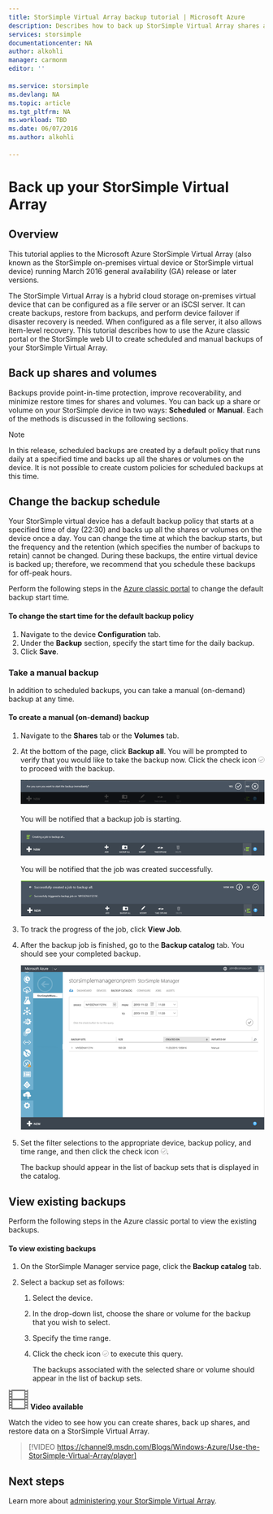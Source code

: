```yaml
---
title: StorSimple Virtual Array backup tutorial | Microsoft Azure
description: Describes how to back up StorSimple Virtual Array shares and volumes.
services: storsimple
documentationcenter: NA
author: alkohli
manager: carmonm
editor: ''

ms.service: storsimple
ms.devlang: NA
ms.topic: article
ms.tgt_pltfrm: NA
ms.workload: TBD
ms.date: 06/07/2016
ms.author: alkohli

---
```

# Back up your StorSimple Virtual Array
## Overview
This tutorial applies to the Microsoft Azure StorSimple Virtual Array (also known as the StorSimple on-premises virtual device or StorSimple virtual device) running March 2016 general availability (GA) release or later versions.

The StorSimple Virtual Array is a hybrid cloud storage on-premises virtual device that can be configured as a file server or an iSCSI server. It can create backups, restore from backups, and perform device failover if disaster recovery is needed. When configured as a file server, it also allows item-level recovery. This tutorial describes how to use the Azure classic portal or the StorSimple web UI to create scheduled and manual backups of your StorSimple Virtual Array.

## Back up shares and volumes
Backups provide point-in-time protection, improve recoverability, and minimize restore times for shares and volumes. You can back up a share or volume on your StorSimple device in two ways: **Scheduled** or **Manual**. Each of the methods is discussed in the following sections.

> [!NOTE]
> In this release, scheduled backups are created by a default policy that runs daily at a specified time and backs up all the shares or volumes on the device. It is not possible to create custom policies for scheduled backups at this time.
> 
> 

## Change the backup schedule
Your StorSimple virtual device has a default backup policy that starts at a specified time of day (22:30) and backs up all the shares or volumes on the device once a day. You can change the time at which the backup starts, but the frequency and the retention (which specifies the number of backups to retain) cannot be changed. During these backups, the entire virtual device is backed up; therefore, we recommend that you schedule these backups for off-peak hours.

Perform the following steps in the [Azure classic portal](https://manage.windowsazure.com/) to change the default backup start time.

#### To change the start time for the default backup policy
1. Navigate to the device **Configuration** tab.
2. Under the **Backup** section, specify the start time for the daily backup.
3. Click **Save**.

### Take a manual backup
In addition to scheduled backups, you can take a manual (on-demand) backup at any time.

#### To create a manual (on-demand) backup
1. Navigate to the **Shares** tab or the **Volumes** tab.
2. At the bottom of the page, click **Backup all**. You will be prompted to verify that you would like to take the backup now. Click the check icon ![check icon](./media/storsimple-ova-backup/image3.png) to proceed with the backup.
   
    ![backup confirmation](./media/storsimple-ova-backup/image4.png)
   
    You will be notified that a backup job is starting.
   
    ![backup starting](./media/storsimple-ova-backup/image5.png)
   
    You will be notified that the job was created successfully.
   
    ![backup job created](./media/storsimple-ova-backup/image7.png)
3. To track the progress of the job, click **View Job**.
4. After the backup job is finished, go to the **Backup catalog** tab. You should see your completed backup.
   
    ![Completed backup](./media/storsimple-ova-backup/image8.png)
5. Set the filter selections to the appropriate device, backup policy, and time range, and then click the check icon ![check icon](./media/storsimple-ova-backup/image3.png).
   
    The backup should appear in the list of backup sets that is displayed in the catalog.

## View existing backups
Perform the following steps in the Azure classic portal to view the existing backups.

#### To view existing backups
1. On the StorSimple Manager service page, click the **Backup catalog** tab.
2. Select a backup set as follows:
   
   1. Select the device.
   2. In the drop-down list, choose the share or volume for the backup that you wish to select.
   3. Specify the time range.
   4. Click the check icon ![](./media/storsimple-ova-backup/image3.png) to execute this query.
      
      The backups associated with the selected share or volume should appear in the list of backup sets.

![video_icon](./media/storsimple-ova-backup/video_icon.png) **Video available**

Watch the video to see how you can create shares, back up shares, and restore data on a StorSimple Virtual Array.

> [!VIDEO https://channel9.msdn.com/Blogs/Windows-Azure/Use-the-StorSimple-Virtual-Array/player]
> 
> 
> 

## Next steps
Learn more about [administering your StorSimple Virtual Array](storsimple-ova-web-ui-admin.md).

